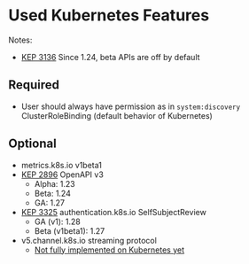 # Used Kubernetes Features

Notes:

- [KEP 3136](https://github.com/kubernetes/enhancements/issues/3136) Since 1.24, beta APIs are off by default

## Required

- User should always have permission as in `system:discovery` ClusterRoleBinding (default behavior of Kubernetes)

## Optional

- metrics.k8s.io v1beta1
- [KEP 2896](https://github.com/kubernetes/enhancements/issues/2896) OpenAPI v3
  - Alpha: 1.23
  - Beta: 1.24
  - GA: 1.27
- [KEP 3325](https://github.com/kubernetes/enhancements/issues/3325) authentication.k8s.io SelfSubjectReview
  - GA (v1): 1.28
  - Beta (v1beta1): 1.27
- v5.channel.k8s.io streaming protocol
  - [Not fully implemented on Kubernetes yet](https://github.com/kubernetes/kubernetes/issues/122263)
